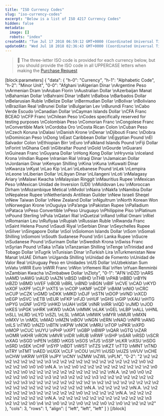 ```yaml
---
title: "ISO Currency Codes"
slug: "iso-currency-codes"
excerpt: "Below is a list of ISO 4217 Currency Codes"
hidden: false
metadata: 
  image: []
  robots: "index"
createdAt: "Tue Jul 17 2018 06:59:12 GMT+0000 (Coordinated Universal Time)"
updatedAt: "Wed Jul 18 2018 02:36:43 GMT+0000 (Coordinated Universal Time)"
---
```

> 🚧 The three-letter ISO code is provided for each currency below, but you should provide the ISO code in all UPPERCASE letters when making the [Purchase Request](https://pmnts.readme.io/v1.0/reference#make-a-purchase)

[block:parameters]
{
  "data": {
    "h-0": "Currency",
    "h-1": "Alphabetic Code",
    "h-2": "Minor Unit",
    "0-0": "Afghani  \nAlgerian Dinar  \nArgentine Peso  \nArmenian Dram  \nAruban Florin  \nAustralian Dollar  \nAzerbaijan Manat  \nBahamian Dollar  \nBahraini Dinar  \nBaht  \nBalboa  \nBarbados Dollar  \nBelarusian Ruble  \nBelize Dollar  \nBermudian Dollar  \nBolívar  \nBoliviano  \nBrazilian Real  \nBrunei Dollar  \nBulgarian Lev  \nBurundi Franc  \nCabo Verde Escudo  \nCanadian Dollar  \nCayman Islands Dollar  \nCFA Franc BCEAO  \nCFP Franc  \nChilean Peso  \nCodes specifically reserved for testing purposes  \nColombian Peso  \nComorian Franc  \nCongolese Franc  \nConvertible Mark  \nCordoba Oro  \nCosta Rican Colon  \nCuban Peso  \nCzech Koruna  \nDalasi  \nDanish Krone  \nDenar  \nDjibouti Franc  \nDobra  \nDominican Peso  \nDong  \nEast Caribbean Dollar  \nEgyptian Pound  \nEl Salvador Colon  \nEthiopian Birr  \nEuro  \nFalkland Islands Pound  \nFiji Dollar  \nForint  \nGhana Cedi  \nGibraltar Pound  \nGold  \nGourde  \nGuarani  \nGuinean Franc  \nGuyana Dollar  \nHong Kong Dollar  \nHryvnia  \nIceland Krona  \nIndian Rupee  \nIranian Rial  \nIraqi Dinar  \nJamaican Dollar  \nJordanian Dinar  \nKenyan Shilling  \nKina  \nKuna  \nKuwaiti Dinar  \nKwanza  \nKyat  \nLao Kip  \nLari  \nLebanese Pound  \nLek  \nLempira  \nLeone  \nLiberian Dollar  \nLibyan Dinar  \nLilangeni  \nLoti  \nMalagasy Ariary  \nMalawi Kwacha  \nMalaysian Ringgit  \nMauritius Rupee  \nMexican Peso  \nMexican Unidad de Inversion (UDI)  \nMoldovan Leu  \nMoroccan Dirham  \nMozambique Metical  \nMvdol  \nNaira  \nNakfa  \nNamibia Dollar  \nNepalese Rupee  \nNetherlands Antillean Guilder  \nNew Israeli Sheqel  \nNew Taiwan Dollar  \nNew Zealand Dollar  \nNgultrum  \nNorth Korean Won  \nNorwegian Krone  \nOuguiya  \nPa’anga  \nPakistan Rupee  \nPalladium  \nPataca  \nPeso Convertible  \nPeso Uruguayo  \nPhilippine Piso  \nPlatinum  \nPound Sterling  \nPula  \nQatari Rial  \nQuetzal  \nRand  \nRial Omani  \nRiel  \nRomanian Leu  \nRufiyaa  \nRupiah  \nRussian Ruble  \nRwanda Franc  \nSaint Helena Pound  \nSaudi Riyal  \nSerbian Dinar  \nSeychelles Rupee  \nSilver  \nSingapore Dollar  \nSol  \nSolomon Islands Dollar  \nSom  \nSomali Shilling  \nSomoni  \nSouth Sudanese Pound  \nSri Lanka Rupee  \nSucre  \nSudanese Pound  \nSurinam Dollar  \nSwedish Krona  \nSwiss Franc  \nSyrian Pound  \nTaka  \nTala  \nTanzanian Shilling  \nTenge  \nTrinidad and Tobago Dollar  \nTugrik  \nTunisian Dinar  \nTurkish Lira  \nTurkmenistan New Manat  \nUAE Dirham  \nUganda Shilling  \nUnidad de Fomento  \nUnidad de Valor Real  \nUruguay Peso en Unidades  \nUS Dollar  \nUzbekistan Sum  \nVatu  \nWIR Euro  \nWIR Franc  \nWon  \nYemeni Rial  \nYen  \nYuan Renminbi  \nZambian Kwacha  \nZimbabwe Dollar  \nZloty",
    "0-1": "AFN  \nDZD  \nARS  \nAMD  \nAWG  \nAUD  \nAZN  \nBSD  \nBHD  \nTHB  \nPAB  \nBBD  \nBYN  \nBZD  \nBMD  \nVEF  \nBOB  \nBRL  \nBND  \nBGN  \nBIF  \nCVE  \nCAD  \nKYD  \nXOF  \nXPF  \nCLP  \nXTS  \n  \nCOP  \nKMF  \nCDF  \nBAM  \nNIO  \nCRC  \nCUP  \nCZK  \nGMD  \nDKK  \nMKD  \nDJF  \nSTN  \nDOP  \nVND  \nXCD  \nEGP  \nSVC  \nETB  \nEUR  \nFKP  \nFJD  \nHUF  \nGHS  \nGIP  \nXAU  \nHTG  \nPYG  \nGNF  \nGYD  \nHKD  \nUAH  \nISK  \nINR  \nIRR  \nIQD  \nJMD  \nJOD  \nKES  \nPGK  \nHRK  \nKWD  \nAOA  \nMMK  \nLAK  \nGEL  \nLBP  \nALL  \nHNL  \nSLL  \nLRD  \nLYD  \nSZL  \nLSL  \nMGA  \nMWK  \nMYR  \nMUR  \nMXN  \nMXV  \n  \nMDL  \nMAD  \nMZN  \nBOV  \nNGN  \nERN  \nNAD  \nNPR  \nANG  \nILS  \nTWD  \nNZD  \nBTN  \nKPW  \nNOK  \nMRU  \nTOP  \nPKR  \nXPD  \nMOP  \nCUC  \nUYU  \nPHP  \nXPT  \nGBP  \nBWP  \nQAR  \nGTQ  \nZAR  \nOMR  \nKHR  \nRON  \nMVR  \nIDR  \nRUB  \nRWF  \nSHP  \nSAR  \nRSD  \nSCR  \nXAG  \nSGD  \nPEN  \nSBD  \nKGS  \nSOS  \nTJS  \nSSP  \nLKR  \nXSU  \nSDG  \nSRD  \nSEK  \nCHF  \nSYP  \nBDT  \nWST  \nTZS  \nKZT  \nTTD  \nMNT  \nTND  \nTRY  \nTMT  \nAED  \nUGX  \nCLF  \nCOU  \nUYI  \nUSD  \nUZS  \nVUV  \nCHE  \nCHW  \nKRW  \nYER  \nJPY  \nCNY  \nZMW  \nZWL  \nPLN",
    "0-2": "2  \n2  \n2  \n2  \n2  \n2  \n2  \n2  \n3  \n2  \n2  \n2  \n2  \n2  \n2  \n2  \n2  \n2  \n2  \n2  \n0  \n2  \n2  \n2  \n0  \n0  \n0  \nN.A.  \n  \n2  \n0  \n2  \n2  \n2  \n2  \n2  \n2  \n2  \n2  \n2  \n0  \n2  \n2  \n0  \n2  \n2  \n2  \n2  \n2  \n2  \n2  \n2  \n2  \n2  \nN.A.  \n2  \n0  \n0  \n2  \n2  \n2  \n0  \n2  \n2  \n3  \n2  \n3  \n2  \n2  \n2  \n3  \n2  \n2  \n2  \n2  \n2  \n2  \n2  \n2  \n2  \n3  \n2  \n2  \n2  \n2  \n2  \n2  \n2  \n2  \n  \n2  \n2  \n2  \n2  \n2  \n2  \n2  \n2  \n2  \n2  \n2  \n2  \n2  \n2  \n2  \n2  \n2  \n2  \nN.A.  \n2  \n2  \n2  \n2  \nN.A.  \n2  \n2  \n2  \n2  \n2  \n3  \n2  \n2  \n2  \n2  \n2  \n0  \n2  \n2  \n2  \n2  \nN.A.  \n2  \n2  \n2  \n2  \n2  \n2  \n2  \n2  \nN.A.  \n2  \n2  \n2  \n2  \n2  \n2  \n2  \n2  \n2  \n2  \n2  \n3  \n2  \n2  \n2  \n0  \n4  \n2  \n0  \n2  \n2  \n0  \n2  \n2  \n0  \n2  \n0  \n2  \n2  \n2  \n2"
  },
  "cols": 3,
  "rows": 1,
  "align": [
    "left",
    "left",
    "left"
  ]
}
[/block]
